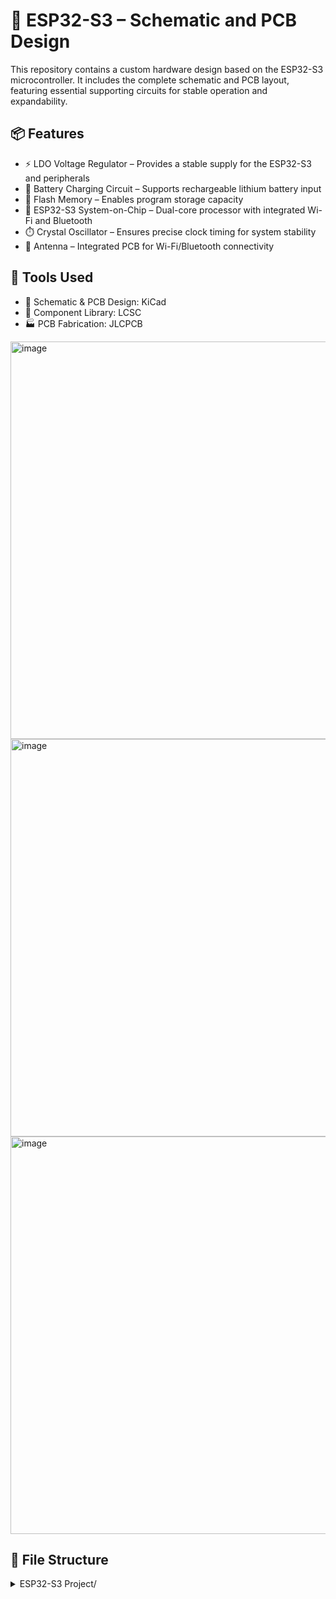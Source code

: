 # 🧠 ESP32-S3 – Schematic and PCB Design

This repository contains a custom hardware design based on the ESP32-S3 microcontroller.
It includes the complete schematic and PCB layout, featuring essential supporting circuits for stable operation and expandability.

## 📦 Features
- ⚡ LDO Voltage Regulator – Provides a stable supply for the ESP32-S3 and peripherals
- 🔋 Battery Charging Circuit – Supports rechargeable lithium battery input
- 💾 Flash Memory – Enables program storage capacity
- 🧩 ESP32-S3 System-on-Chip – Dual-core processor with integrated Wi-Fi and Bluetooth
- ⏱️ Crystal Oscillator – Ensures precise clock timing for system stability
- 📡 Antenna – Integrated PCB for Wi-Fi/Bluetooth connectivity

## 🧰 Tools Used
- 🧮 Schematic & PCB Design: KiCad
- 🧱 Component Library: LCSC
- 🏭 PCB Fabrication: JLCPCB
  
<img width="1170" height="636" alt="image" src="https://github.com/user-attachments/assets/f49cc5ab-6f12-4a3b-b06e-8bd745ad40d5" />

<img width="1170" height="636" alt="image" src="https://github.com/user-attachments/assets/4e9f8042-6859-4ede-b59d-ddabd9c50d42" />

<img width="1170" height="636" alt="image" src="https://github.com/user-attachments/assets/b73b196a-23b6-46e7-aa9c-f092745a82cc" />



## 📁 File Structure

<details>
  <summary>ESP32-S3 Project/</summary>
  <ul>
    <li>
      Media/
      <ul>
        <li>(PDF, Images and videos of prototype)</li>
      </ul>
    </li>
    <li>
      pcb/
      <ul>
        <li>(Gerber, BOM, Positions)</li>
      </ul>
    </li>
</details>

